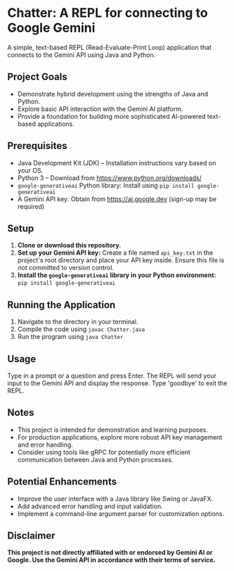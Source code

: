# Chatter: A REPL for connecting to Google Gemini

A simple, text-based REPL (Read-Evaluate-Print Loop) application that connects to the Gemini API using Java and Python.

## Project Goals

* Demonstrate hybrid development using the strengths of Java and Python.
* Explore basic API interaction with the Gemini AI platform.
* Provide a foundation for building more sophisticated AI-powered text-based applications.

## Prerequisites

* Java Development Kit (JDK) – Installation instructions vary based on your OS. 
* Python 3 – Download from https://www.python.org/downloads/
* `google-generativeai` Python library: Install using `pip install google-generativeai`
* A Gemini API key: Obtain from https://ai.google.dev (sign-up may be required)

## Setup

1. **Clone or download this repository.**
2. **Set up your Gemini API key:**
    Create a file named `api_key.txt` in the project's root directory and place your API key inside. Ensure this file is *not* committed to version control.
4. **Install the `google-generativeai` library in your Python environment:**  
   `pip install google-generativeai`
   
## Running the Application
1.  Navigate to the directory in your terminal.
2.  Compile the code using `javac Chatter.java`
3.  Run the program using `java Chatter`

## Usage
Type in a prompt or a question and press Enter. The REPL will send your input to the Gemini API and display the response. Type 'goodbye' to exit the REPL.

## Notes

* This project is intended for demonstration and learning purposes.
* For production applications, explore more robust API key management and error handling.
* Consider using tools like gRPC for potentially more efficient communication between Java and Python processes.

## Potential Enhancements

* Improve the user interface with a Java library like Swing or JavaFX.
* Add advanced error handling and input validation.
* Implement a command-line argument parser for customization options.

## Disclaimer

**This project is not directly affiliated with or endorsed by Gemini AI or Google.  Use the Gemini API in accordance with their terms of service.**

